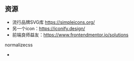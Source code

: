 ## 资源

-  流行品牌SVG库 https://simpleicons.org/
- 另一个icon：https://iconify.design/
- 前端良师益友：https://www.frontendmentor.io/solutions

normalizecss

- 